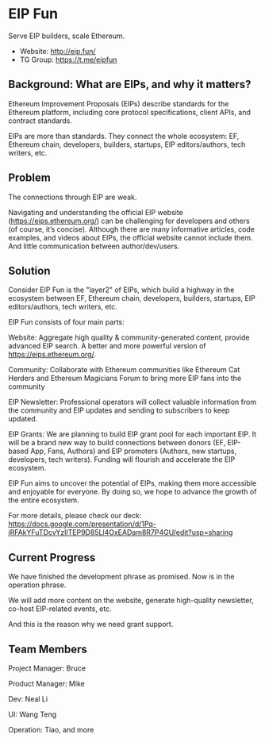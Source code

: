 # EIP Fun

Serve EIP builders, scale Ethereum.

- Website: http://eip.fun/
- TG Group: https://t.me/eipfun

## Background: What are EIPs, and why it matters?

Ethereum Improvement Proposals (EIPs) describe standards for the Ethereum platform, including core protocol specifications, client APIs, and contract standards.

EIPs are more than standards. They connect the whole ecosystem: EF, Ethereum chain, developers, builders, startups, EIP editors/authors, tech writers, etc.

## Problem

The connections through EIP are weak.

Navigating and understanding the official EIP website (https://eips.ethereum.org/) can be challenging for developers and others (of course, it’s concise). Although there are many informative articles, code examples, and videos about EIPs, the official website cannot include them. And little communication between author/dev/users.

## Solution

Consider EIP Fun is the "layer2" of EIPs, which build a highway in the ecosystem between EF, Ethereum chain, developers, builders, startups, EIP editors/authors, tech writers, etc.

EIP Fun consists of four main parts:

Website: Aggregate high quality & community-generated content, provide advanced EIP search. A better and more powerful version of https://eips.ethereum.org/.

Community: Collaborate with Ethereum communities like Ethereum Cat Herders and Ethereum Magicians Forum to bring more EIP fans into the community

EIP Newsletter: Professional operators will collect valuable information from the community and EIP updates and sending to subscribers to keep updated.

EIP Grants: We are planning to build EIP grant pool for each important EIP. It will be a brand new way to build connections between donors (EF, EIP-based App, Fans, Authors) and EIP promoters (Authors, new startups, developers, tech writers). Funding will flourish and accelerate the EIP ecosystem.

EIP Fun aims to uncover the potential of EIPs, making them more accessible and enjoyable for everyone. By doing so, we hope to advance the growth of the entire ecosystem.

For more details, please check our deck: <https://docs.google.com/presentation/d/1Pq-jRFAkYFuTDcvYzIlTEP9D85Ll4OxEADam8R7P4GU/edit?usp=sharing>

## Current Progress

We have finished the development phrase as promised. Now is in the operation phrase.

We will add more content on the website, generate high-quality newsletter, co-host EIP-related events, etc. 

And this is the reason why we need grant support.

## Team Members

Project Manager: Bruce

Product Manager: Mike

Dev: Neal Li

UI: Wang Teng

Operation: Tiao, and more


